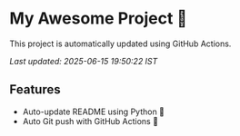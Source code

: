 # My Awesome Project 🚀

This project is automatically updated using GitHub Actions.

_Last updated: 2025-06-15 19:50:22 IST_

## Features
- Auto-update README using Python 🐍
- Auto Git push with GitHub Actions 🤖
